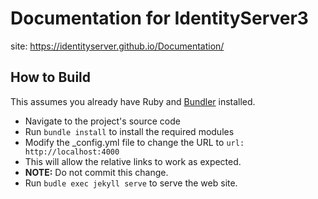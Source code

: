 Documentation for IdentityServer3
============================================

site: https://identityserver.github.io/Documentation/

## How to Build
This assumes you already have Ruby and [Bundler](http://bundler.io/) installed.

* Navigate to the project's source code
* Run `bundle install` to install the required modules
* Modify the _config.yml file to change the URL to `url: http://localhost:4000`
 * This will allow the relative links to work as expected.
 * **NOTE:** Do not commit this change.
* Run `budle exec jekyll serve` to serve the web site.